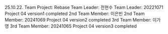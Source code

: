 25.10.22. Team Project: Rebase
Team Leader: 전현수
Team Leader: 20221071
Project 04 version1 completed
2nd Team Member: 이은빈
2nd Team Member: 20241069
Project 04 version2 completed
3rd Team Member: 이가영
3rd Team Member: 20241065
Project 04 version3 completed
